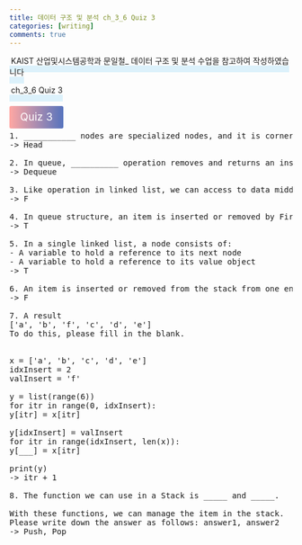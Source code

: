 ```yaml
---
title: 데이터 구조 및 분석 ch_3_6 Quiz 3
categories: [writing] 
comments: true
---
```

<p><span style="border-bottom: 12px solid #dcf1fb; padding: 0 0 0 0.2em;">KAIST 산업및시스템공학과 문일철_ 데이터 구조 및 분석 수업을 참고하여 작성하였습니다</span></p>
<p><span style="border-bottom: 12px solid #dcf1fb; padding: 0 0 0 0.2em;">ch_3_6 Quiz 3</span></p>

<html lang="en">
<head>
    <meta charset="UTF-8">
    <title>정의</title>
</head>
<body>

<pre>
</pre>

<p><span style="background: linear-gradient(to right, #ffa7a3, #5673bd); padding: 0.43em 1em; font-size: 19px; border-radius: 3px; color: #ffffff;">Quiz 3</span></p>

<pre>
1. ___________ nodes are specialized nodes, and it is corner stone showing the start of a list.
-> Head

2. In queue, __________ operation removes and returns an instance at the front in the queue.
-> Dequeue

3. Like operation in linked list, we can access to data middle of the stack structure.
-> F

4. In queue structure, an item is inserted or removed by First-In-First-Out (FIFO) mechanism.
-> T

5. In a single linked list, a node consists of:
- A variable to hold a reference to its next node
- A variable to hold a reference to its value object
-> T

6. An item is inserted or removed from the stack from one end called the “bottom” of the stack.
-> F

7. A result
['a', 'b', 'f', 'c', 'd', 'e']
To do this, please fill in the blank.

<practice.py>
x = ['a', 'b', 'c', 'd', 'e']
idxInsert = 2
valInsert = 'f'

y = list(range(6))
for itr in range(0, idxInsert):
y[itr] = x[itr]

y[idxInsert] = valInsert
for itr in range(idxInsert, len(x)):
y[___] = x[itr]

print(y)
-> itr + 1

8. The function we can use in a Stack is _____ and _____.

With these functions, we can manage the item in the stack.
Please write down the answer as follows: answer1, answer2
-> Push, Pop
</pre>
</body>
</html>
